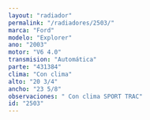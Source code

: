 ```yaml
---
layout: "radiador"
permalink: "/radiadores/2503/"
marca: "Ford"
modelo: "Explorer"
ano: "2003"
motor: "V6 4.0"
transmision: "Automática"
parte: "431384"
clima: "Con clima"
alto: "20 3/4"
ancho: "23 5/8"
observaciones: " Con clima SPORT TRAC"
id: "2503"
---
```


